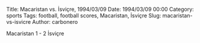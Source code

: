 Title: Macaristan vs. İsviçre, 1994/03/09
Date: 1994/03/09 00:00
Category: sports
Tags: football, football scores, Macaristan, İsviçre
Slug: macaristan-vs-isvicre
Author: carbonero


Macaristan 1 - 2 İsviçre
